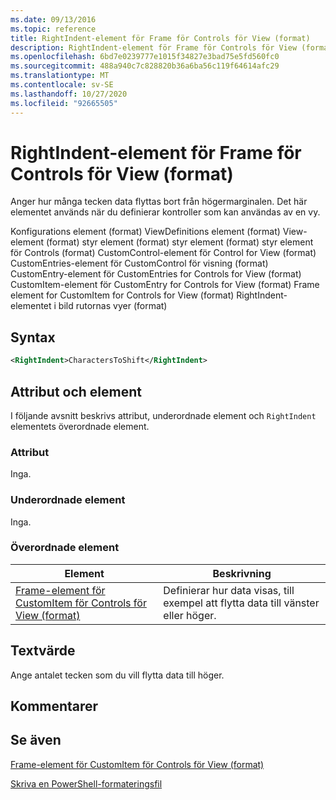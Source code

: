 ```yaml
---
ms.date: 09/13/2016
ms.topic: reference
title: RightIndent-element för Frame för Controls för View (format)
description: RightIndent-element för Frame för Controls för View (format)
ms.openlocfilehash: 6bd7e0239777e1015f34827e3bad75e5fd560fc0
ms.sourcegitcommit: 488a940c7c828820b36a6ba56c119f64614afc29
ms.translationtype: MT
ms.contentlocale: sv-SE
ms.lasthandoff: 10/27/2020
ms.locfileid: "92665505"
---
```

# <a name="rightindent-element-for-frame-for-controls-for-view-format"></a>RightIndent-element för Frame för Controls för View (format)

Anger hur många tecken data flyttas bort från högermarginalen. Det här elementet används när du definierar kontroller som kan användas av en vy.

Konfigurations element (format) ViewDefinitions element (format) View-element (format) styr element (format) styr element (format) styr element för Controls (format) CustomControl-element för Control for View (format) CustomEntries-element för CustomControl för visning (format) CustomEntry-element för CustomEntries for Controls for View (format) CustomItem-element för CustomEntry for Controls for View (format) Frame element for CustomItem for Controls for View (format) RightIndent-elementet i bild rutornas vyer (format)

## <a name="syntax"></a>Syntax

```xml
<RightIndent>CharactersToShift</RightIndent>
```

## <a name="attributes-and-elements"></a>Attribut och element

I följande avsnitt beskrivs attribut, underordnade element och `RightIndent` elementets överordnade element.

### <a name="attributes"></a>Attribut

Inga.

### <a name="child-elements"></a>Underordnade element

Inga.

### <a name="parent-elements"></a>Överordnade element

|Element|Beskrivning|
|-------------|-----------------|
|[Frame-element för CustomItem för Controls för View (format)](./frame-element-for-customitem-for-controls-for-view-format.md)|Definierar hur data visas, till exempel att flytta data till vänster eller höger.|

## <a name="text-value"></a>Textvärde

Ange antalet tecken som du vill flytta data till höger.

## <a name="remarks"></a>Kommentarer

## <a name="see-also"></a>Se även

[Frame-element för CustomItem för Controls för View (format)](./frame-element-for-customitem-for-controls-for-view-format.md)

[Skriva en PowerShell-formateringsfil](./writing-a-powershell-formatting-file.md)
